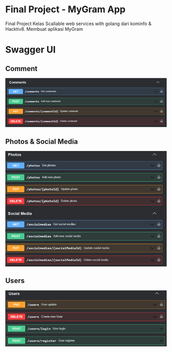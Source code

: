 # Final Project - MyGram App

Final Project Kelas Scallable web services with golang dari kominfo & Hacktiv8. Membuat aplikasi MyGram

# Swagger UI

## Comment

![](assets/comments.png)

## Photos & Social Media

![](assets/photos_and_social_media.png)

## Users

![](assets/users.png)
